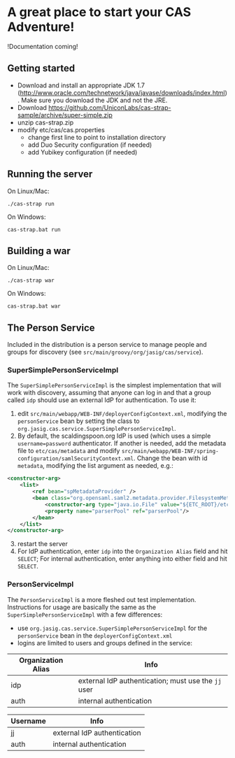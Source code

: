 # A great place to start your CAS Adventure!

!Documentation coming!

## Getting started

* Download and install an appropriate JDK 1.7 (http://www.oracle.com/technetwork/java/javase/downloads/index.html). Make sure you download the JDK and not the JRE.
* Download https://github.com/UniconLabs/cas-strap-sample/archive/super-simple.zip
* unzip cas-strap.zip
* modify etc/cas/cas.properties
  * change first line to point to installation directory
  * add Duo Security configuration (if needed)
  * add Yubikey configuration (if needed)

## Running the server

On Linux/Mac:

```shell
./cas-strap run
```

On Windows:

```shell
cas-strap.bat run
```

## Building a war

On Linux/Mac:

```shell
./cas-strap war
```

On Windows:

```shell
cas-strap.bat war
```

## The Person Service
Included in the distribution is a person service to manage people and groups for discovery (see `src/main/groovy/org/jasig/cas/service`).

### SuperSimplePersonServiceImpl

The `SuperSimplePersonServiceImpl` is the simplest implementation that will work with discovery, assuming that anyone
can log in and that a group called `idp` should use an external IdP for authentication. To use it:

1. edit `src/main/webapp/WEB-INF/deployerConfigContext.xml`, modifying the `personService` bean by setting the class to
`org.jasig.cas.service.SuperSimplePersonServiceImpl`.
2. By default, the scaldingspoon.org IdP is used (which uses a simple `username=password` authenticator. If another is
needed, add the metadata file to `etc/cas/metadata` and modify `src/main/webapp/WEB-INF/spring-configuration/samlSecurityContext.xml`.
Change the bean with id `metadata`, modifying the list argument as needed, e.g.:
```xml
<constructor-arg>
    <list>
        <ref bean="spMetadataProvider" />
        <bean class="org.opensaml.saml2.metadata.provider.FilesystemMetadataProvider">
            <constructor-arg type="java.io.File" value="${ETC_ROOT}/etc/cas/metadata/idp.xml" />
            <property name="parserPool" ref="parserPool"/>
        </bean>
    </list>
</constructor-arg>
```
3. restart the server
4. For IdP authentication, enter `idp` into the `Organization Alias` field and hit `SELECT`; For internal authentication,
enter anything into either field and hit `SELECT`.

### PersonServiceImpl

The `PersonServiceImpl` is a more fleshed out test implementation. Instructions for usage are basically the same as the
`SuperSimplePersonServiceImpl` with a few differences:
* use `org.jasig.cas.service.SuperSimplePersonServiceImpl` for the `personService` bean in the `deployerConfigContext.xml`
* logins are limited to users and groups defined in the service:

|Organization Alias|Info|
|-----------------|----|
|idp|external IdP authentication; must use the `jj` user|
|auth|internal authentication|

|Username|Info|
|----|----|
|jj|external IdP authentication|
|auth|internal authentication|
